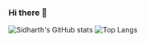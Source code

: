 ### Hi there 👋
![Sidharth's GitHub stats](https://github-readme-stats-dun-kappa.vercel.app/api?username=sid12c&show_icons=true&theme=transparent&hide_rank=true&hide=issues&border_radius=8&cache_seconds=3600)
![Top Langs](https://github-readme-stats-dun-kappa.vercel.app/api/top-langs/?username=sid12c&layout=compact&theme=transparent&border_radius=8&langs_count=10&cache_seconds=360)

<!--
**sid12c/sid12c** is a ✨ _special_ ✨ repository because its `README.md` (this file) appears on your GitHub profile.

Here are some ideas to get you started:

- 🔭 I’m currently working on ...
- 🌱 I’m currently learning ...
- 👯 I’m looking to collaborate on ...
- 🤔 I’m looking for help with ...
- 💬 Ask me about ...
- 📫 How to reach me: ...
- 😄 Pronouns: ...
- ⚡ Fun fact: ...
-->
